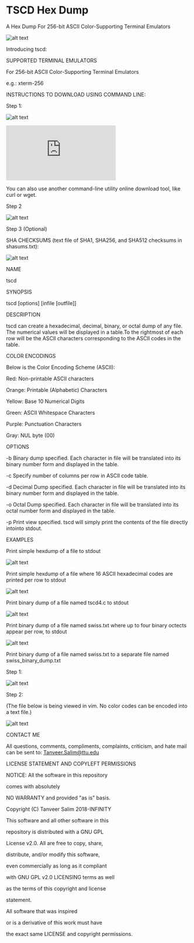 # TSCD Hex Dump
A Hex Dump For 256-bit ASCII Color-Supporting Terminal Emulators

![alt text](https://github.com/tanveerasalim/TSCD/blob/master/tscd_demo.gif)

Introducing tscd:

SUPPORTED TERMINAL EMULATORS

For 256-bit ASCII Color-Supporting Terminal Emulators

e.g.: xterm-256

INSTRUCTIONS TO DOWNLOAD USING COMMAND LINE:

Step 1:

![alt text](https://github.com/tanveerasalim/TSCD/blob/master/step_1_download_instructions_jpeg.JPG)

![alt text](https://raw.githubusercontent.com/tanveerasalim/TSCD/master/tscd6.c)

You can also use another command-line utility online download tool, like curl or wget.

Step 2

![alt text](https://github.com/tanveerasalim/TSCD/blob/master/step_2_download_instructions_jpeg.JPG)

Step 3 (Optional)

SHA CHECKSUMS (text file of SHA1, SHA256, and SHA512 checksums in shasums.txt):

![alt text](https://github.com/tanveerasalim/TSCD/blob/master/shasums_new_jpeg.JPG)

NAME

tscd

SYNOPSIS

tscd [options] [infile [outfile]]

DESCRIPTION

tscd can create a hexadecimal, decimal, binary, or octal dump of any file. The numerical values will be displayed in a table.To the rightmost of each row will be the ASCII characters corresponding to the ASCII codes in the table.

COLOR ENCODINGS

Below is the Color Encoding Scheme (ASCII):

Red: Non-printable ASCII characters

Orange: Printable (Alphabetic) Characters

Yellow: Base 10 Numerical Digits

Green: ASCII Whitespace Characters

Purple: Punctuation Characters

Gray: NUL byte (00)

OPTIONS

-b Binary dump specified. Each character in file will be translated into its binary number form and displayed in the table.

-c Specify number of columns per row in ASCII code table.

-d Decimal Dump specified. Each character in file will be translated into its binary number form and displayed in the table.

-o Octal Dump specified. Each character in file will be translated into its octal number form and displayed in the table.

-p Print view specified. tscd will simply print the contents of the file directly intointo stdout.


EXAMPLES

Print simple hexdump of a file to stdout

![alt text](https://github.com/tanveerasalim/TSCD/blob/master/tscd_swiss_jpeg.JPG)



Print simple hexdump of a file where 16 ASCII hexadecimal codes are printed per row to stdout

![alt text](https://github.com/tanveerasalim/TSCD/blob/master/tscd_c_16_swiss_cheese_c_jpeg.JPG)

Print binary dump of a file named tscd4.c to stdout

![alt text](https://github.com/tanveerasalim/TSCD/blob/master/tscd_binary_dump_tscd_4_c_jpeg.JPG)

Print binary dump of a file named swiss.txt where up to four binary octects appear per row, to stdout

![alt text](https://github.com/tanveerasalim/TSCD/blob/master/tscd_binary_dump_column_4_swiss_txt_jpeg.JPG)

Print binary dump of a file named swiss.txt to a separate file named swiss_binary_dump.txt

Step 1:

![alt text](https://github.com/tanveerasalim/TSCD/blob/master/step_1_swiss_binary_txt_jpeg.JPG)

Step 2:

(The file below is being viewed in vim. No color codes can be encoded into a text file.)

![alt text](https://github.com/tanveerasalim/TSCD/blob/master/tscd_swiss_binary_dump_txt_jpeg.JPG)

CONTACT ME

All questions, comments, compliments, complaints, criticism, and hate mail can be sent to: Tanveer.Salim@ttu.edu

LICENSE STATEMENT AND COPYLEFT PERMISSIONS

NOTICE: All the software in this repository

comes with absolutely

NO WARRANTY and provided "as is" basis.

Copyright (C) Tanveer Salim 2018-INFINITY

This software and all other software in this

repository is distributed with a GNU GPL

License v2.0. All are free to copy, share, 
	
	
distribute, and/or modify this software,
	
even commercially as long as it compliant

with GNU GPL v2.0 LICENSING terms as well

as the terms of this copyright and license

statement.

All software that was inspired

or is a derivative of this work must have

the exact same LICENSE and copyright permissions.





